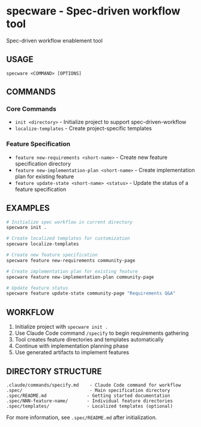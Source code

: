 # specware - Spec-driven workflow tool

Spec-driven workflow enablement tool

## USAGE
```
specware <COMMAND> [OPTIONS]
```

## COMMANDS

### Core Commands
- `init <directory>` - Initialize project to support spec-driven-workflow
- `localize-templates` - Create project-specific templates

### Feature Specification
- `feature new-requirements <short-name>` - Create new feature specification directory
- `feature new-implementation-plan <short-name>` - Create implementation plan for existing feature
- `feature update-state <short-name> <status>` - Update the status of a feature specification

## EXAMPLES

```bash
# Initialize spec workflow in current directory
specware init .

# Create localized templates for customization
specware localize-templates

# Create new feature specification
specware feature new-requirements community-page

# Create implementation plan for existing feature
specware feature new-implementation-plan community-page

# Update feature status
specware feature update-state community-page "Requirements Q&A"
```

## WORKFLOW

1. Initialize project with `specware init .`
2. Use Claude Code command `/specify` to begin requirements gathering
3. Tool creates feature directories and templates automatically
4. Continue with implementation planning phase
5. Use generated artifacts to implement features

## DIRECTORY STRUCTURE

```
.claude/commands/specify.md    - Claude Code command for workflow
.spec/                         - Main specification directory
.spec/README.md               - Getting started documentation
.spec/NNN-feature-name/       - Individual feature directories
.spec/templates/              - Localized templates (optional)
```

For more information, see `.spec/README.md` after initialization.
